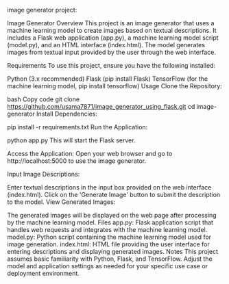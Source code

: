 
image generator project:

Image Generator
Overview
This project is an image generator that uses a machine learning model to create images based on textual descriptions. It includes a Flask web application (app.py), a machine learning model script (model.py), and an HTML interface (index.html). The model generates images from textual input provided by the user through the web interface.

Requirements
To use this project, ensure you have the following installed:

Python (3.x recommended)
Flask (pip install Flask)
TensorFlow (for the machine learning model, pip install tensorflow)
Usage
Clone the Repository:

bash
Copy code
git clone https://github.com/usama7871/image_generator_using_flask.git
cd image-generator
Install Dependencies:


pip install -r requirements.txt
Run the Application:


python app.py
This will start the Flask server.

Access the Application:
Open your web browser and go to http://localhost:5000 to use the image generator.

Input Image Descriptions:

Enter textual descriptions in the input box provided on the web interface (index.html).
Click on the 'Generate Image' button to submit the description to the model.
View Generated Images:

The generated images will be displayed on the web page after processing by the machine learning model.
Files
app.py: Flask application script that handles web requests and integrates with the machine learning model.
model.py: Python script containing the machine learning model used for image generation.
index.html: HTML file providing the user interface for entering descriptions and displaying generated images.
Notes
This project assumes basic familiarity with Python, Flask, and TensorFlow.
Adjust the model and application settings as needed for your specific use case or deployment environment.

